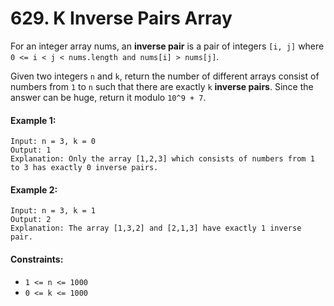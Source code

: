 # 629. K Inverse Pairs Array

For an integer array nums, an **inverse pair** is a pair of integers `[i, j]` where `0 <= i < j < nums.length and nums[i] > nums[j]`.

Given two integers `n` and `k`, return the number of different arrays consist of numbers from `1` to `n` such that there are exactly `k` **inverse pairs**. Since the answer can be huge, return it modulo `10^9 + 7`.

####  Example 1:

```
Input: n = 3, k = 0
Output: 1
Explanation: Only the array [1,2,3] which consists of numbers from 1 to 3 has exactly 0 inverse pairs.
```

#### Example 2:

```
Input: n = 3, k = 1
Output: 2
Explanation: The array [1,3,2] and [2,1,3] have exactly 1 inverse pair.
``` 

#### Constraints:

+ `1 <= n <= 1000`
+ `0 <= k <= 1000`
